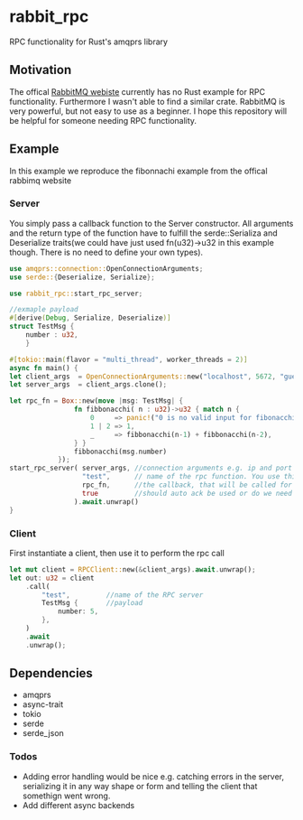 # rabbit_rpc
RPC functionality for Rust's amqprs library

## Motivation
The offical [RabbitMQ webiste](https://www.rabbitmq.com/tutorials) currently has no Rust example for RPC functionality. Furthermore I wasn't able to find a similar crate. RabbitMQ is very powerful, but not easy to use as a beginner. I hope this repository will be helpful for someone needing RPC functionality.

## Example
In this example we reproduce the fibonnachi example from the offical rabbimq website

### Server
You simply pass a callback function to the Server constructor. All arguments and the return type of the function have to fulfill the serde::Serializa and Deserialize traits(we could have just used fn(u32)->u32 in this example though. There is no need to define your own types).

```rust
use amqprs::connection::OpenConnectionArguments;
use serde::{Deserialize, Serialize};

use rabbit_rpc::start_rpc_server;

//exmaple payload
#[derive(Debug, Serialize, Deserialize)]
struct TestMsg {
    number : u32,
    }

#[tokio::main(flavor = "multi_thread", worker_threads = 2)]
async fn main() {
let client_args  = OpenConnectionArguments::new("localhost", 5672, "guest", "guest");
let server_args  = client_args.clone();

let rpc_fn = Box::new(move |msg: TestMsg| {
                fn fibbonacchi( n : u32)->u32 { match n {
                    0     => panic!("0 is no valid input for fibonacchi")
                    1 | 2 => 1,
                    _     => fibbonacchi(n-1) + fibbonacchi(n-2),
                } }
                fibbonacchi(msg.number)
            });
start_rpc_server( server_args, //connection arguments e.g. ip and port of the RabbitMQ server 
                  "test",      // name of the rpc function. You use this in the client to call it
                  rpc_fn,      //the callback, that will be called for each msg
                  true         //should auto ack be used or do we need to manually ack the msg. You probably can leave it as true
                ).await.unwrap()
}
```

### Client
First instantiate a client, then use it to perform the rpc call
```rust
let mut client = RPCClient::new(&client_args).await.unwrap();
let out: u32 = client
    .call(
        "test",         //name of the RPC server
        TestMsg {       //payload
            number: 5,
        },
    )
    .await
    .unwrap();
```
## Dependencies
- amqprs
- async-trait
- tokio
- serde
- serde_json


### Todos
- Adding error handling would be nice e.g. catching errors in the server, serializing it in any way shape or form and telling the client that somethign went wrong.
- Add different async backends

